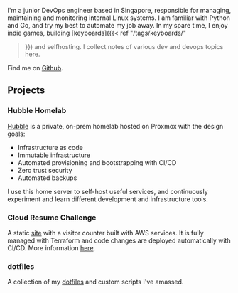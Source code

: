 
I'm a junior DevOps engineer based in Singapore, responsible for managing,
maintaining and monitoring internal Linux systems. I am familiar with Python and
Go, and try my best to automate my job away. In my spare time, I enjoy indie
games, building [keyboards]({{< ref "/tags/keyboards/"
>}}) and selfhosting. I collect notes of various dev and devops topics here.

<!-- >Another flaw in human character is that everybody wants to build and nobody -->
<!-- >wants to do maintenance. -->
<!-- >-- Kurt Vonnegut Jr. -->

Find me on [Github](https://github.com/kencx).

## Projects

### Hubble Homelab

[Hubble](https://github.com/kencx/homelab-iac) is a private, on-prem homelab
hosted on Proxmox with the design goals:
- Infrastructure as code
- Immutable infrastructure
- Automated provisioning and bootstrapping with CI/CD
- Zero trust security
- Automated backups

I use this home server to self-host useful services, and continuously experiment
and learn different development and infrastructure tools.

### Cloud Resume Challenge

A static [site](https://resume.cheo.dev) with a visitor counter built with AWS
services. It is fully managed with Terraform and code changes are deployed
automatically with CI/CD. More information [here](https://github.com/kencx/cloudresumechallenge).

### dotfiles

A collection of my [dotfiles](https://github.com/kencx/dotfiles) and custom
scripts I've amassed.
